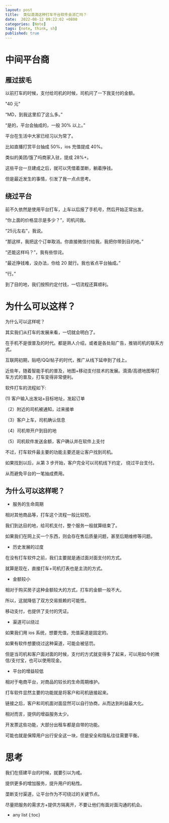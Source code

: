 ```yaml
---
layout: post
title:  类似滴滴这种打车平台软件会消亡吗？
date:  2022-08-12 09:22:02 +0800
categories: [Note]
tags: [note, think, sh]
published: true
---
```


# 中间平台商

## 雁过拔毛

以前打车的时候，支付给司机的时候，司机问了一下我支付的金额。

"40 元"

“MD，到我这里扣了这么多。”

“是的，平台会抽成的，一般 30% 以上。”

平台在生活中大家已经习以为常了。

比如直播打赏平台抽成 50%，ios 充值提成 40%。

类似的美团/饿了吗商家入驻，提成 28%+。

这些平台一旦建成之后，就可以凭借着垄断，躺着挣钱。

但是最近发生的事情，引发了我一点点思考。

## 绕过平台

前不久依然是使用平台打车，上车以后报了手机号，然后开始正常出发。

“你上面的价格显示是多少？”，司机问我。

“25元左右”，我说。

“那这样，我把这个订单取消。你直接微信付给我，我把你带到目的地。”

“还能这样吗？”，我有些惊诧。

“最近挣钱难，没办法，你给 20 就行。我也省点平台抽成。”

“行。”

到了目的地，我们按照约定付钱，一切流程还算顺利。

# 为什么可以这样？

为什么可以这样呢？

其实我们从打车的发展来看，一切就会明白了。

在手机不是很普及的时代。都是熟人介绍，或者是各处贴广告，推销司机的联系方式。

互联网初期，贴吧/QQ/帖子的时代，推广从线下延申到了线上。

近些年，随着智能手机的普及，地图+移动支付技术的发展。滴滴/高德地图等打车方式的普及，打车变得非常便利。

软件打车的流程如下:

(1) 客户输入出发站+目标地址，发起订单

（2）附近的司机被通知，过来接单

（3）客户上车，司机确认信息

（4）司机带开户到目的地

（5）司机软件发送金额，客户确认并在软件上支付

不过，打车软件最主要的功能主要还是让客户找到司机。

如果找到以后，从第 3 步开始，客户完全可以司机线下约定， 绕过平台支付。

从而避免平台的一笔抽成费用。

## 为什么可以这样呢？

- 服务的生命周期

相对其他商品等，打车这个流程一般比较短。

我们到达目的地，给司机支付，整个服务一般就算结束了。

如果我们在网上买一个东西，则会存在售后质量问题，甚至后期维修等问题。

- 历史发展的过度

在没有打车软件之前，我们主要就是通过面对面支付的方式。

就算是现在，直接打车+司机打表也是主流的方式。

- 金额较小

相对于购买房子这种金额较大的方式，打车的金额一般不大。

所以，这就降低了双方交易抵赖的可能性。

移动支付，也提供了支付的凭证。

- 渠道可以绕过

如果我们用 ios 系统，想要充值，充值渠道是固定的。

如果有软件想要绕过这种渠道，可能会被惩罚。

但是当司机和客户面对面的时候，支付的方式就变得多了起来，可以用如今的微信/支付宝，也可以使用现金。

- 平台的增益较低

相对于电商平台，对商品的较长的生命周期维护。

打车软件显然主要的功能就是将客户和司机链接起来。

链接之后，客户和司机面对面显然可以自行协商，从而达到利益最大化。

相对而言，提供的增益服务太少。

开发票这些功能，大部分出租车都是自带的功能。

可能也就是保障用户出行安全这一块，但是安全和隐私往往需要平衡。

# 思考

我们在搭建平台的时候，就要引以为戒。

提供更多的增加服务，提升用户的粘性。

垄断支付渠道，让平台作为不可绕过的关键节点。

尽量把服务的需求方+提供方隔离开，不要让他们有面对面沟通的机会。

* any list
{:toc}